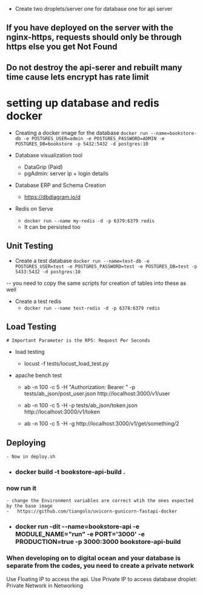 - Create two droplets/server one for database one for api server

## If you have deployed on the server with the nginx-https, requests should only be through https else you get Not Found
## Do not destroy the api-serer and rebuilt many time cause lets encrypt has rate limit

# setting up database and redis docker

- Creating a docker image for the database
    `docker run --name=bookstore-db -e POSTGRES_USER=admin -e POSTGRES_PASSWORD=ADMIN -e POSTGRES_DB=bookstore -p 5432:5432 -d postgres:10`


- Database visualization tool
    - DataGrip (Paid)
    - pgAdmin: server ip + login details
 
- Database ERP and Schema Creation
    - https://dbdiagram.io/d

- Redis on Serve
    - `docker run --name my-redis -d -p 6379:6379 redis`
    - It can be persisted too


## Unit Testing

- Create a test database
`docker run --name=test-db -e POSTGRES_USER=test -e POSTGRES_PASSWORD=test -e POSTGRES_DB=test -p 5433:5432 -d postgres:10`

-- you need to copy the same scripts for creation of tables into these as well

- Create a test redis
    - `docker run --name test-redis -d -p 6378:6379 redis`

## Load Testing
    # Important Parameter is the RPS: Request Per Seconds
- load testing
    - locust -f tests/locust_load_test.py

- apache bench test
    - ab -n 100 -c 5 -H "Authorization: Bearer <TOKEN>" -p tests/ab_json/post_user.json http://localhost:3000/v1/user
    
     - ab -n 100 -c 5 -H -p tests/ab_json/token.json http://localhost:3000/v1/token

     - ab -n 100 -c 5 -H -g http://localhost:3000/v1/get/something/2

    
## Deploying
    - Now in deploy.sh
  - ### docker build -t bookstore-api-build .
   

   ### now run it
    - change the Environment variables are correct wtih the ones expected by the base image
    -   https://github.com/tiangolo/uvicorn-gunicorn-fastapi-docker
 - ### docker run  -dit --name=bookstore-api -e MODULE_NAME="run" -e PORT='3000' -e PRODUCTION=true -p 3000:3000 bookstore-api-build 

 ### When developing on to digital ocean and your database is separate from the codes, you need to create a private network
 

 Use Floating IP to access the api.
 Use Private IP to access database droplet: Private Network in Networking